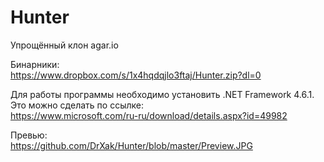 # Hunter
Упрощённый клон agar.io

Бинарники:<br />
https://www.dropbox.com/s/1x4hqdqjlo3ftaj/Hunter.zip?dl=0

Для работы программы необходимо установить .NET Framework 4.6.1. Это можно сделать по ссылке:<br />
https://www.microsoft.com/ru-ru/download/details.aspx?id=49982

Превью:<br />
https://github.com/DrXak/Hunter/blob/master/Preview.JPG
